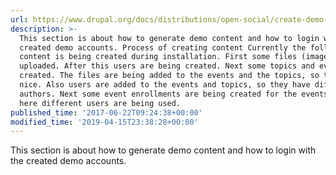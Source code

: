 ```yaml
---
url: https://www.drupal.org/docs/distributions/open-social/create-demo-content
description: >-
  This section is about how to generate demo content and how to login with the
  created demo accounts. Process of creating content Currently the following
  content is being created during installation. First some files (images) are
  uploaded. After this users are being created. Next some topics and events are
  created. The files are being added to the events and the topics, so they look
  nice. Also users are added to the events and topics, so they have different
  authors. Next some event enrollments are being created for the events. Also
  here different users are being used.
published_time: '2017-06-22T09:24:38+00:00'
modified_time: '2019-04-15T23:38:28+00:00'
---
```

This section is about how to generate demo content and how to login with the created demo accounts.